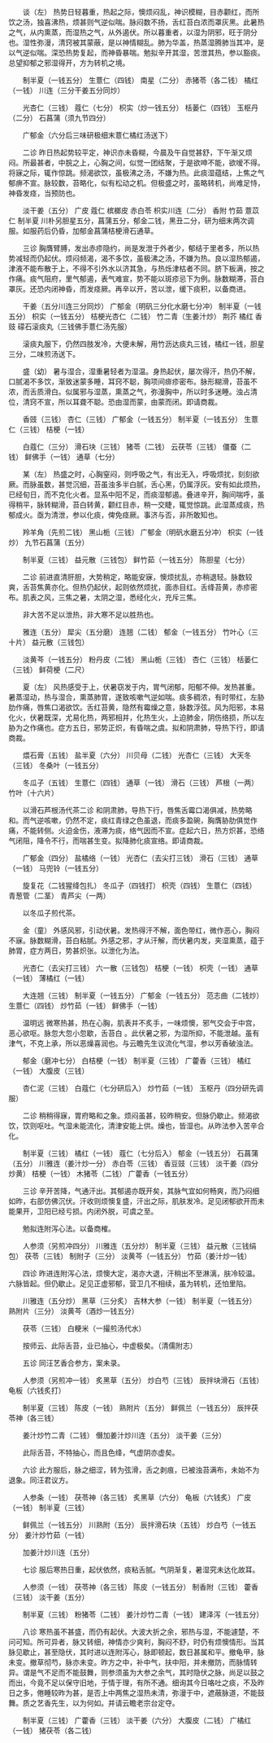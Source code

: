 <!-- { "loadSidebar": true } -->
　　谈（左） 热势日轻暮重，热起之际，懊烦闷乱，神识模糊，目赤颧红，而所饮之汤，独喜沸热，烦甚则气逆似喘。脉闷数不扬，舌红苔白浓而罩灰黑。此暑热之气，从内熏蒸，而湿热之气，从外遏伏。所以暮重者，以湿为阴邪，旺于阴分也。湿性弥漫，清窍被其蒙蔽，是以神情糊乱。肺为华盖，热蒸湿腾肺当其冲，是以气逆似喘。深恐热势复起，而神昏暴喘。勉拟辛开其湿，苦泄其热，参以豁痰。总望抑郁之邪湿得开，方为转机之境。

　　制半夏（一钱五分） 生薏仁（四钱） 南星（二分） 赤猪苓（各二钱） 橘红（一钱） 川连（三分干姜五分同炒）

　　光杏仁（三钱） 蔻仁（七分） 枳实（炒一钱五分） 栝蒌仁（四钱） 玉枢丹（二分） 石菖蒲（须九节四分）

　　广郁金（六分后三味研极细末薏仁橘红汤送下）

　　二诊 昨日热起势较平定，神识亦未昏糊，今晨及午自觉甚舒，下午渐又烦闷。所最甚者，中脘之上，心胸之间，似觉一团结聚，于是欲呻不能，欲嗳不得。将寐之际，辄作惊跳。频渴欲饮，虽极沸之汤，不嫌为热。此痰湿蕴结，上焦之气郁痹不宣。脉较数，苔略化，似有松动之机。但极盛之时，虽略转机，尚难足恃，神昏发痉，当预防也。

　　淡干姜（五分） 广皮 蔻仁 槟榔皮 赤白苓 枳实川连（二分） 香附 竹茹 薏苡仁 制半夏 川朴另胆星五分，菖蒲五分，郁金二钱，黑丑二分，研为细末两次调服。如服药后仍昏，加郁金菖蒲桔梗滑石通草。

　　三诊 胸膺臂膊，发出赤疹隐约，尚是发泄于外者少，郁结于里者多，所以热势减轻而仍起伏。烦闷频渴，渴不多饮，虽极沸之汤，不嫌为热。良以湿热郁遏，津液不能布散于上，不得不引外水以济其急，与热烁津枯者不同。脐下板满，按之作痛。痰气阻府，里气郁遏，表气难宣，势不能以斑疹忌下为例。脉数糊滞，苔白罩灰。还恐内闭神昏，而发痉厥。再辛以开，苦以泄，缓下痰积，以备商进。

　　干姜（五分川连三分同炒） 广郁金（明矾三分化水磨七分冲） 制半夏（一钱五分） 枳实（一钱五分） 桔梗光杏仁（二钱） 竹二青（生姜汁炒） 荆芥 橘红 香豉 礞石滚痰丸（三钱佛手薏仁汤先服）

　　滚痰丸服下，仍然四肢发冷，大便未解，用竹沥达痰丸三钱，橘红一钱，胆星三分，二味煎汤送下。

　　盛（幼） 暑与湿合，湿重暑轻者为湿温。身热起伏，屡次得汗，热仍不解，口腻渴不多饮，渐致迷蒙多睡，耳窍不聪，胸项间痱疹密布。脉形糊滑，苔虽不浓，而舌质滑白。似属邪与湿蒸，熏蒸之气，弥漫胸中，所以时多迷睡。浊占清位，清窍不宣，所以耳聋不聪。恐由湿而蒙，由蒙而闭。即请商裁。

　　香豉（三钱） 杏仁（三钱） 广郁金（一钱五分） 制半夏（一钱五分） 生薏仁（三钱） 桔梗（一钱）

　　白蔻仁（三分） 滑石块（三钱） 猪苓（二钱） 云茯苓（三钱） 僵蚕（二钱） 鲜佛手（一钱） 通草（七分）

　　某（左） 热盛之时，心胸窒闷，则呼吸之气，有出无入，呼吸烦扰，刻刻欲厥。而脉虽数，甚觉沉细，苔虽浊多半白腻，舌心黑，仍属浮灰。安有如此烦热，已经旬日，而不克化火者。显系中阳不足，而痰湿郁遏。叠进辛开，胸间喘呼，虽得稍平，脉转糊滑，苔白转黄，颧红目赤，稍一交睫，辄觉惊跳。此湿蒸成痰，热郁成火。亟为清泄，参以化痰，俾免痉厥。事济与否，非所敢知也。

　　羚羊角（先煎二钱） 黑山栀（三钱） 广郁金（明矾水磨五分冲） 枳实（一钱炒） 九节石菖蒲（五分）

　　制半夏（三钱） 益元散（三钱包） 鲜竹茹（一钱五分） 陈胆星（七分）

　　二诊 前进直清肝胆，大势稍定，略能安寐，懊烦扰乱，亦稍退轻。脉数较爽，舌苔焦黄亦化。但热仍起伏，起则依然烦扰，面赤目红。舌绛苔黄，赤疹密布。肌表之风，三焦之暑，太阴之湿，悉经化火，充斥三焦。

　　非大苦不足以泄热，非大寒不足以胜热也。

　　雅连（五分） 犀尖（五分磨） 连翘（二钱） 郁金（一钱五分） 竹叶心（三十片） 益元散（三钱包）

　　淡黄芩（一钱五分） 粉丹皮（二钱） 黑山栀（三钱） 杏仁（三钱） 栝蒌仁（三钱） 鲜荷梗（二尺）

　　夏（左） 风热感受于上，伏暑窃发于内，胃气闭郁，阳郁不伸。发热甚重。暑蒸湿动，热与湿合，熏蒸肺胃，遂致咳嗽气逆如喘。痰多稠浓，有时带红，左胁肋作痛，唇焦口渴欲饮。舌红苔黄，隐然有霉燥之意，脉数浮弦。风为阳邪，本易化火，伏暑既深，尤易化热，两邪相并，化热生火，上迫肺金，阴伤络损，所以左胁为之作痛也。症方五日，邪势正炽，有昏喘之虞。拟和阴肃肺，导热下行，即请商裁。

　　煨石膏（五钱） 盐半夏（六分） 川贝母（二钱） 光杏仁（三钱） 大天冬（三钱） 冬桑叶（一钱五分）

　　冬瓜子（五钱） 生薏仁（四钱） 通草（一钱） 滑石（三钱） 芦根（一两） 竹叶（十六片）

　　以滑石芦根汤代茶二诊 和阴肃肺，导热下行，唇焦舌霉口渴俱减，热势略和。而气逆咳嗽，仍然不定，痰红青绿之色虽退，而痰多盈碗，胸膺胁肋俱觉作痛，不能转侧。火迫金伤，液滞为痰，络气因而不宣。症起六日，热方炽甚，恐络气闭阻，降令不行，而喘甚生变。拟降肺化痰宣络。即请商裁。

　　广郁金（四分） 盐橘络（一钱） 光杏仁（去尖打三钱） 滑石（三钱） 通草（一钱） 马兜铃（一钱五分）

　　旋复花（二钱猩绛包扎） 冬瓜子（四钱打） 枳壳（四钱） 生薏仁（四钱） 青葱管（二茎） 青芦尖（一两）

　　以冬瓜子煎代茶。

　　金（童） 外感风邪，引动伏暑。发热得汗不解，面色带红，微作恶心，胸闷不寐。脉数糊滑，苔白粘腻。外感之邪，才从汗解，而伏暑内发，夹湿熏蒸，蕴于肺胃，症方两日，势甚炽张。以泄化为法。

　　光杏仁（去尖打三钱） 六一散（三钱包） 桔梗（一钱） 枳壳（一钱） 通草（一钱） 薄橘红（一钱）

　　大连翘（三钱） 制半夏（一钱五分） 广郁金（一钱五分） 范志曲（二钱炒） 生薏仁（四钱） 炒竹茹（一钱） 鲜佛手（一钱）

　　温明远 微寒热甚，热在心胸，肌表并不炙手，一味烦懊，邪气交会于中宫，恶心欲呕。脉忽大忽小忽歇，舌苔白 。此伏暑之邪，为湿所抑，不能泄越。虽有津气，不克上承，所以恶燥喜润也。与云瞻先生议流化气湿，参以芳香破浊法。

　　郁金（磨冲七分） 白桔梗（一钱） 制半夏（三钱） 广藿香（三钱） 橘红（一钱） 大腹皮（三钱）

　　杏仁泥（三钱） 白蔻仁（七分研后入） 炒竹茹（一钱） 玉枢丹（四分研先调服）

　　二诊 稍稍得寐，胃府略和之象。烦闷虽甚，较昨稍安。但脉仍歇止。频渴欲饮，饮则呕吐。气湿未能流化，清津安能上供。燥也，皆湿也。从昨法参入苦辛合化。

　　制半夏（三钱） 橘红（一钱） 蔻仁（七分后入） 郁金（一钱五分） 石菖蒲（五分） 川雅连（姜汁炒一分） 赤白苓（三钱） 香豆豉（三钱） 淡干姜（四分炒黄） 桔梗（一钱） 木猪苓（二钱） 广藿香（一钱五分）

　　三诊 辛开苦降，气通汗出。其郁遏亦既开矣，其脉气宜如何畅爽，而乃闷细如昨，右部仿佛沉伏。汗收则烦懊复盛，汗出之际，肌肤发冷。足见闭郁欲开而未能果开，卫阳已经亏损。内闭外脱，可虞之至。

　　勉拟连附泻心法。以备商榷。

　　人参须（另煎冲四分） 川雅连（五分炒） 制半夏（三钱） 益元散（三钱绢包） 茯苓（三钱） 制附子（三分） 淡黄芩（一钱五分） 竹茹（姜汁炒一钱）

　　四诊 昨进连附泻心法，烦懊大定，渴亦大退，汗稍出不至淋漓，肤冷较温。六脉皆起。但仍歇止。足见正虚邪郁，营卫几不相续，虽为转机，还怕里陷。

　　川雅连（五分炒） 黑草（三分炙） 吉林大参（一钱） 制半夏（一钱五分） 熟附片（三分） 淡黄芩（酒炒一钱五分）

　　茯苓（三钱） 白粳米（一撮煎汤代水）

　　按师云、此际舌苔，业已抽心，中虚极矣。（清儒附志）

　　五诊 同汪艺香合参方，案未录。

　　人参须（另煎冲一钱） 炙黑草（五分） 炒白芍（三钱） 辰拌块滑石（五钱） 龟板（六钱炙打）

　　制半夏（三钱） 陈皮（一钱） 熟附片（五分） 鲜佩兰（一钱五分） 辰拌茯苓神（各三钱）

　　姜汁炒竹二青（二钱） 僭加姜汁炒川连（五分） 淡干姜（三分）

　　此际舌苔，不特抽心，而且色绛，气虚阴亦虚矣。

　　六诊 此方服后，脉之细涩，转为弦滑，舌之剥痕，已被浊苔满布，未始不为退象。同汪君议方。

　　人参条（一钱） 茯苓神（各三钱） 炙黑草（六分） 龟板（六钱炙） 广皮（一钱） 制半夏（三钱）

　　鲜佩兰（一钱五分） 川熟附（五分） 辰拌滑石块（五钱） 炒白芍（一钱五分） 姜汁炒竹茹（一钱）

　　加姜汁炒川连（五分）

　　七诊 服后寒热日重，起伏依然，痰粘舌腻。气阴渐复，暑湿究未达化故耳。

　　人参须（一钱） 茯苓神（各三钱） 陈皮（一钱五分） 制香附（三钱） 藿香（三钱） 淡干姜（五分）

　　制半夏（三钱） 粉猪苓（二钱） 姜汁炒竹二青（一钱） 建泽泻（一钱五分）

　　八诊 寒热虽不甚盛，而仍有起伏。大波大折之余，邪热与湿，不能遽楚，不问可知。所可异者，脉又转细，神情亦少爽利，胸闷不舒，时仍有烦懊情形。当其脉见歇止，甚至隐伏，其时进以连附泻心，脉即顿起，数日甚属和平。撤龟甲，脉未变。撤草彻芍，脉亦未变。昨方之中，补中气，扶中阳，并未撤防，而脉情转异。谓是气不足而不能鼓舞，则参须虽为大参之余气，其时隐伏之脉，尚足以鼓之而出，今竟不足以保守旧地，于情于理，有所不通。细询其今日咯吐之痰，不及昨日之多，倦睡较昨为甚，是否上中两焦之湿热未清，弥漫于中，遮蔽脉道，不能鼓舞。质之艺香先生，以为何如。并请云瞻老宗台定夺。

　　制半夏（三钱） 广藿香（三钱） 淡干姜（六分） 大腹皮（二钱） 广橘红（一钱） 猪茯苓（各二钱）


